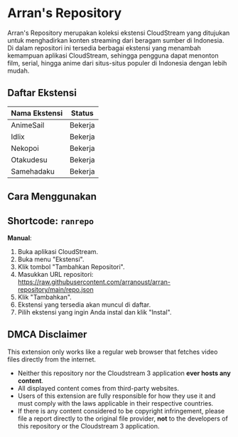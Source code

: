 # Arran's Repository
Arran's Repository merupakan koleksi ekstensi CloudStream yang ditujukan untuk menghadirkan konten streaming dari beragam sumber di Indonesia. Di dalam repositori ini tersedia berbagai ekstensi yang menambah kemampuan aplikasi CloudStream, sehingga pengguna dapat menonton film, serial, hingga anime dari situs-situs populer di Indonesia dengan lebih mudah.

## Daftar Ekstensi
| Nama Ekstensi | Status                            |
| ------------- | --------------------------------- |
| AnimeSail     | Bekerja                           |
| Idlix         | Bekerja                           |
| Nekopoi       | Bekerja                           |
| Otakudesu     | Bekerja                           |
| Samehadaku    | Bekerja                           |

## Cara Menggunakan
**Shortcode**: `ranrepo`
---
**Manual**:
1.  Buka aplikasi CloudStream.
2.  Buka menu "Ekstensi".
3.  Klik tombol "Tambahkan Repositori".
4.  Masukkan URL repositori: https://raw.githubusercontent.com/arranoust/arran-repository/main/repo.json
5.  Klik "Tambahkan".
6.  Ekstensi yang tersedia akan muncul di daftar.
7.  Pilih ekstensi yang ingin Anda instal dan klik "Instal".

## DMCA Disclaimer

This extension only works like a regular web browser that fetches video files directly from the internet.  

- Neither this repository nor the Cloudstream 3 application **ever hosts any content**.  
- All displayed content comes from third-party websites.  
- Users of this extension are fully responsible for how they use it and must comply with the laws applicable in their respective countries.  
- If there is any content considered to be copyright infringement, please file a report directly to the original file provider, **not** to the developers of this repository or the Cloudstream 3 application.  

